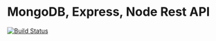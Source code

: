 # MongoDB, Express, Node Rest API
[![Build Status](https://travis-ci.org/Bluebird2000/NodeEnvironment.svg?branch=master)](https://travis-ci.org/Bluebird2000/NodeEnvironment)